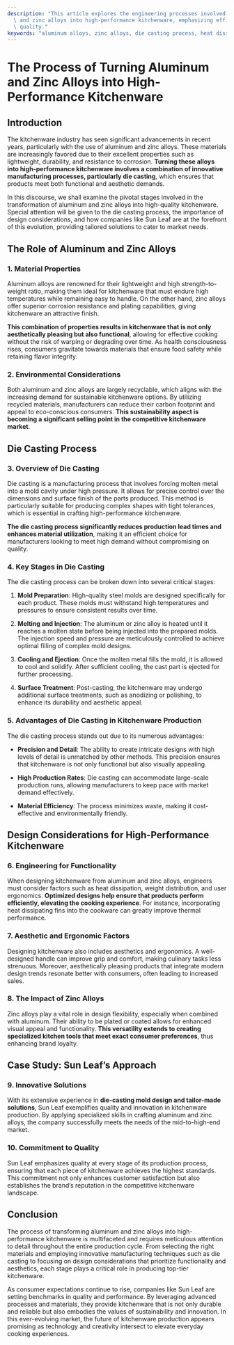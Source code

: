 ```yaml
---
description: "This article explores the engineering processes involved in transforming aluminum\
  \ and zinc alloys into high-performance kitchenware, emphasizing efficiency and\
  \ quality."
keywords: "aluminum alloys, zinc alloys, die casting process, heat dissipation performance"
---
```

# The Process of Turning Aluminum and Zinc Alloys into High-Performance Kitchenware

## Introduction

The kitchenware industry has seen significant advancements in recent years, particularly with the use of aluminum and zinc alloys. These materials are increasingly favored due to their excellent properties such as lightweight, durability, and resistance to corrosion. **Turning these alloys into high-performance kitchenware involves a combination of innovative manufacturing processes, particularly die casting**, which ensures that products meet both functional and aesthetic demands.

In this discourse, we shall examine the pivotal stages involved in the transformation of aluminum and zinc alloys into high-quality kitchenware. Special attention will be given to the die casting process, the importance of design considerations, and how companies like Sun Leaf are at the forefront of this evolution, providing tailored solutions to cater to market needs.

## The Role of Aluminum and Zinc Alloys

### 1. Material Properties

Aluminum alloys are renowned for their lightweight and high strength-to-weight ratio, making them ideal for kitchenware that must endure high temperatures while remaining easy to handle. On the other hand, zinc alloys offer superior corrosion resistance and plating capabilities, giving kitchenware an attractive finish. 

**This combination of properties results in kitchenware that is not only aesthetically pleasing but also functional**, allowing for effective cooking without the risk of warping or degrading over time. As health consciousness rises, consumers gravitate towards materials that ensure food safety while retaining flavor integrity.

### 2. Environmental Considerations

Both aluminum and zinc alloys are largely recyclable, which aligns with the increasing demand for sustainable kitchenware options. By utilizing recycled materials, manufacturers can reduce their carbon footprint and appeal to eco-conscious consumers. **This sustainability aspect is becoming a significant selling point in the competitive kitchenware market**.

## Die Casting Process

### 3. Overview of Die Casting

Die casting is a manufacturing process that involves forcing molten metal into a mold cavity under high pressure. It allows for precise control over the dimensions and surface finish of the parts produced. This method is particularly suitable for producing complex shapes with tight tolerances, which is essential in crafting high-performance kitchenware.

**The die casting process significantly reduces production lead times and enhances material utilization**, making it an efficient choice for manufacturers looking to meet high demand without compromising on quality. 

### 4. Key Stages in Die Casting

The die casting process can be broken down into several critical stages:

1. **Mold Preparation**: High-quality steel molds are designed specifically for each product. These molds must withstand high temperatures and pressures to ensure consistent results over time.
  
2. **Melting and Injection**: The aluminum or zinc alloy is heated until it reaches a molten state before being injected into the prepared molds. The injection speed and pressure are meticulously controlled to achieve optimal filling of complex mold designs.

3. **Cooling and Ejection**: Once the molten metal fills the mold, it is allowed to cool and solidify. After sufficient cooling, the cast part is ejected for further processing.

4. **Surface Treatment**: Post-casting, the kitchenware may undergo additional surface treatments, such as anodizing or polishing, to enhance its durability and aesthetic appeal.

### 5. Advantages of Die Casting in Kitchenware Production

The die casting process stands out due to its numerous advantages:

- **Precision and Detail**: The ability to create intricate designs with high levels of detail is unmatched by other methods. This precision ensures that kitchenware is not only functional but also visually appealing.

- **High Production Rates**: Die casting can accommodate large-scale production runs, allowing manufacturers to keep pace with market demand effectively.

- **Material Efficiency**: The process minimizes waste, making it cost-effective and environmentally friendly. 

## Design Considerations for High-Performance Kitchenware

### 6. Engineering for Functionality

When designing kitchenware from aluminum and zinc alloys, engineers must consider factors such as heat dissipation, weight distribution, and user ergonomics. **Optimized designs help ensure that products perform efficiently, elevating the cooking experience**. For instance, incorporating heat dissipating fins into the cookware can greatly improve thermal performance.

### 7. Aesthetic and Ergonomic Factors

Designing kitchenware also includes aesthetics and ergonomics. A well-designed handle can improve grip and comfort, making culinary tasks less strenuous. Moreover, aesthetically pleasing products that integrate modern design trends resonate better with consumers, often leading to increased sales.

### 8. The Impact of Zinc Alloys

Zinc alloys play a vital role in design flexibility, especially when combined with aluminum. Their ability to be plated or coated allows for enhanced visual appeal and functionality. **This versatility extends to creating specialized kitchen tools that meet exact consumer preferences**, thus enhancing brand loyalty.

## Case Study: Sun Leaf’s Approach

### 9. Innovative Solutions

With its extensive experience in **die-casting mold design and tailor-made solutions**, Sun Leaf exemplifies quality and innovation in kitchenware production. By applying specialized skills in crafting aluminum and zinc alloys, the company successfully meets the needs of the mid-to-high-end market.

### 10. Commitment to Quality

Sun Leaf emphasizes quality at every stage of its production process, ensuring that each piece of kitchenware achieves the highest standards. This commitment not only enhances customer satisfaction but also establishes the brand’s reputation in the competitive kitchenware landscape.

## Conclusion

The process of transforming aluminum and zinc alloys into high-performance kitchenware is multifaceted and requires meticulous attention to detail throughout the entire production cycle. From selecting the right materials and employing innovative manufacturing techniques such as die casting to focusing on design considerations that prioritize functionality and aesthetics, each stage plays a critical role in producing top-tier kitchenware.

As consumer expectations continue to rise, companies like Sun Leaf are setting benchmarks in quality and performance. By leveraging advanced processes and materials, they provide kitchenware that is not only durable and reliable but also embodies the values of sustainability and innovation. In this ever-evolving market, the future of kitchenware production appears promising as technology and creativity intersect to elevate everyday cooking experiences.
